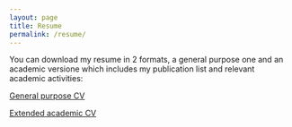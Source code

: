 ```yaml
---
layout: page
title: Resume
permalink: /resume/
---
```


You can download my resume in 2 formats, a general purpose one and an academic versione which includes my publication list and relevant academic activities:

[General purpose CV]( https://www.dropbox.com/s/90aabct064k5qda/cv.pdf?dl=0)

[Extended academic CV](https://www.dropbox.com/s/24in2tqn1mriv1a/extended.pdf?dl=0)   

